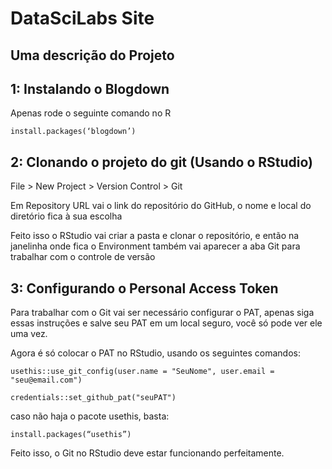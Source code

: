 # DataSciLabs Site

## Uma descrição do Projeto

## 1: Instalando o Blogdown

Apenas rode o seguinte comando no R

```
install.packages(‘blogdown’)
```

## 2: Clonando o projeto do git (Usando o RStudio)

File > New Project > Version Control > Git

Em Repository URL vai o link do repositório do GitHub, o nome e local do diretório fica à sua escolha

Feito isso o RStudio vai criar a pasta e clonar o repositório, e então na janelinha onde fica o Environment também vai aparecer a aba Git para trabalhar com o controle de versão

## 3: Configurando o Personal Access Token

Para trabalhar com o Git vai ser necessário configurar o PAT, apenas siga essas instruções e salve seu PAT em um local seguro, você só pode ver ele uma vez.

Agora é só colocar o PAT no RStudio, usando os seguintes comandos:

```
usethis::use_git_config(user.name = "SeuNome", user.email = "seu@email.com")

credentials::set_github_pat("seuPAT")
```

caso não haja o pacote usethis, basta:

```
install.packages(“usethis”)
```

Feito isso, o Git no RStudio deve estar funcionando perfeitamente.
